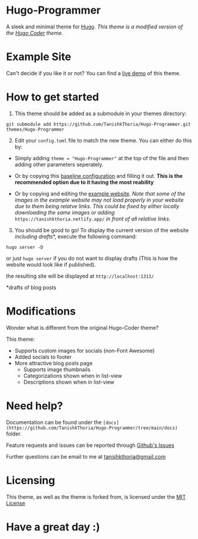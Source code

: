 # Hugo-Programmer
A sleek and minimal theme for [Hugo](https://gohugo.io).
*This theme is a modified version of the [Hugo Coder](https://themes.gohugo.io/themes/hugo-coder/) theme.*

# Example Site
Can't decide if you like it or not? You can find a [live demo](https://tanishkthoria.netlify.app) of this theme. 

# How to get started
1) This theme should be added as a submodule in your themes directory:
  ```
  git submodule add https://github.com/TanishkThoria/Hugo-Programmer.git themes/Hugo-Programmer
  ```


2) Edit your ```config.toml``` file to match the new theme. You can either do this by:
  - Simply adding  ```theme = "Hugo-Programmer"``` at the top of the file and then adding other parameters seperately.

  - Or by copying this [baseline configuration]() and filling it out.
    **This is the recommended option due to it having the most reability**

  - Or by copying and editing the [example website](https://github.com/TanishkThoria/Personal-Website/blob/main/config.toml).
    *Note that some of the images in the example website may not load properly in your website due to them being relatve links.*
    *This could be fixed by either locally downloading the same images or adding*
    ```https://tanishkthoria.netlify.app/```
    *in front of all relative links.*

3) You should be good to go! To display the current version of the website *including drafts**, execute the following command:
  ```
  hugo server -D
  ```
  or just ```hugo server``` if you do not want to display drafts (This is how the website would look like if published).

  the resulting site will be displayed at ```http://localhost:1313/```

  *drafts of blog posts

# Modifications
Wonder what is different from the original Hugo-Coder theme?

This theme:
- Supports custom images for socials (non-Font Awesome)
- Added socials to footer
- More attractive blog posts page
	- Supports image thumbnails
	- Categorizations shown when in list-view
	- Descriptions shown when in list-view

# Need help?
Documentation can be found under the ```[docs](https://github.com/TanishkThoria/Hugo-Programmer/tree/main/docs)``` folder.

Feature requests and issues can be reported through [Github's Issues](https://github.com/TanishkThoria/Hugo-Programmer/issues)

Further questions can be email to me at tanishkthoria@gmail.com 

# Licensing
This theme, as well as the theme is forked from, is licensed under the [MIT License](https://github.com/TanishkThoria/Hugo-Programmer/blob/main/LICENSE)

# Have a great day :)
